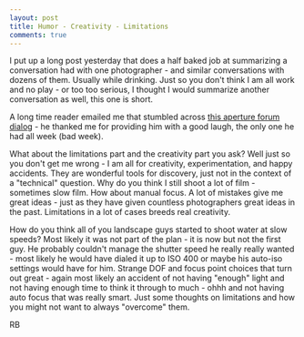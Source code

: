 ```yaml
---
layout: post
title: Humor - Creativity - Limitations
comments: true
---
```

I put up a long post yesterday that does a half baked job at summarizing a conversation had with one photographer - and similar conversations with dozens of them. Usually while drinking. Just so you don't think I am all work and no play - or too too serious, I thought I would summarize another conversation as well, this one is short.

A long time reader emailed me that stumbled across <a href="http://discussions.apple.com/thread.jspa?threadID=2505674">this aperture forum dialo</a>g - he thanked me for providing him with a good laugh, the only one he had all week (bad week).

What about the limitations part and the creativity part you ask? Well just so you don't get me wrong - I am all for creativity, experimentation, and happy accidents. They are wonderful tools for discovery, just not in the context of a "technical" question. Why do you think I still shoot a lot of film - sometimes slow film. How about manual focus. A lot of mistakes give me great ideas - just as they have given countless photographers great ideas in the past. Limitations in a lot of cases breeds real creativity.

How do you think all of you landscape guys started to shoot water at slow speeds? Most likely it was not part of the plan - it is now but not the first guy. He probably couldn't manage the shutter speed he really really wanted - most likely he would have dialed it up to ISO 400 or maybe his auto-iso settings would have for him. Strange DOF and focus point choices that turn out great - again most likely an accident of not having "enough" light and not having enough time to think it through to much - ohhh and not having auto focus that was really smart. Just some thoughts on limitations and how you might not want to always "overcome" them.

RB